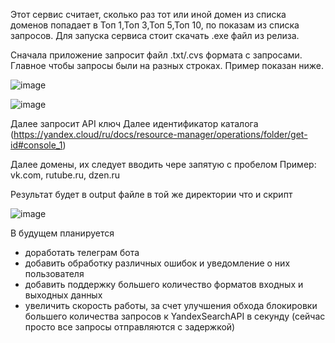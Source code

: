 Этот сервис считает, сколько раз тот или иной домен из списка доменов попадает в Топ 1,Топ 3,Топ 5,Топ 10, по показам из списка запросов.
Для запуска сервиса стоит скачать .exe файл из релиза.

Сначала приложение запросит файл .txt/.cvs формата с запросами. Главное чтобы запросы были на разных строках. Пример показан ниже. 

![image](https://github.com/user-attachments/assets/40bf92de-8d52-471f-9e71-9c719621797d)


![image](https://github.com/user-attachments/assets/131979d6-a3e0-47bb-9f91-26fde2d8b3da)

Далее запросит API ключ
Далее идентификатор каталога (https://yandex.cloud/ru/docs/resource-manager/operations/folder/get-id#console_1)

Далее домены, их следует вводить чере запятую с пробелом
Пример: 
vk.com, rutube.ru, dzen.ru

Результат будет в output файле в той же директории что и скрипт

![image](https://github.com/user-attachments/assets/397fcaff-bd65-49a4-9228-b763392080cb)

В будущем планируется
- доработать телеграм бота
- добавить обработку различных ошибок и уведомление о них пользователя
- добавить поддержку большего количество форматов входных и выходных данных
- увеличить скорость работы, за счет улучшения обхода блокировки большего количества запросов к YandexSearchAPI в секунду (сейчас просто все запросы отправляются с задержкой)


